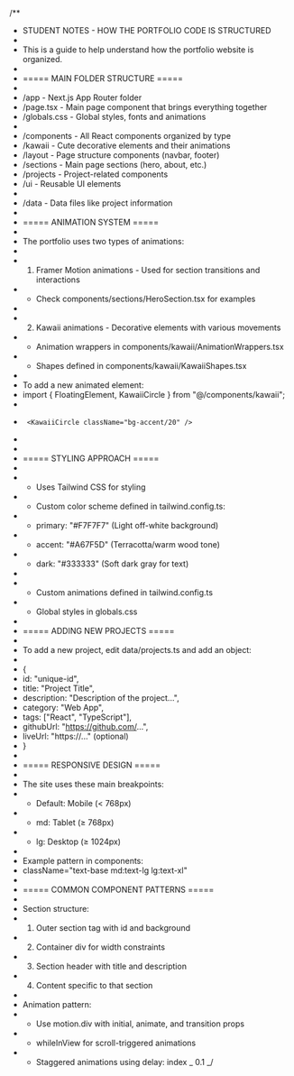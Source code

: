 /\*\*

- STUDENT NOTES - HOW THE PORTFOLIO CODE IS STRUCTURED
-
- This is a guide to help understand how the portfolio website is organized.
-
- ===== MAIN FOLDER STRUCTURE =====
-
- /app - Next.js App Router folder
- /page.tsx - Main page component that brings everything together
- /globals.css - Global styles, fonts and animations
-
- /components - All React components organized by type
- /kawaii - Cute decorative elements and their animations
- /layout - Page structure components (navbar, footer)
- /sections - Main page sections (hero, about, etc.)
- /projects - Project-related components
- /ui - Reusable UI elements
-
- /data - Data files like project information
-
- ===== ANIMATION SYSTEM =====
-
- The portfolio uses two types of animations:
-
- 1.  Framer Motion animations - Used for section transitions and interactions
- - Check components/sections/HeroSection.tsx for examples
-
- 2.  Kawaii animations - Decorative elements with various movements
- - Animation wrappers in components/kawaii/AnimationWrappers.tsx
- - Shapes defined in components/kawaii/KawaiiShapes.tsx
-
- To add a new animated element:
- import { FloatingElement, KawaiiCircle } from "@/components/kawaii";
- <FloatingElement delay={0.5} size="sm" x="10%" y="20%">
-      <KawaiiCircle className="bg-accent/20" />
- </FloatingElement>
-
- ===== STYLING APPROACH =====
-
- - Uses Tailwind CSS for styling
- - Custom color scheme defined in tailwind.config.ts:
- - primary: "#F7F7F7" (Light off-white background)
- - accent: "#A67F5D" (Terracotta/warm wood tone)
- - dark: "#333333" (Soft dark gray for text)
-
- - Custom animations defined in tailwind.config.ts
- - Global styles in globals.css
-
- ===== ADDING NEW PROJECTS =====
-
- To add a new project, edit data/projects.ts and add an object:
-
- {
- id: "unique-id",
- title: "Project Title",
- description: "Description of the project...",
- category: "Web App",
- tags: ["React", "TypeScript"],
- githubUrl: "https://github.com/...",
- liveUrl: "https://..." (optional)
- }
-
- ===== RESPONSIVE DESIGN =====
-
- The site uses these main breakpoints:
- - Default: Mobile (< 768px)
- - md: Tablet (≥ 768px)
- - lg: Desktop (≥ 1024px)
-
- Example pattern in components:
- className="text-base md:text-lg lg:text-xl"
-
- ===== COMMON COMPONENT PATTERNS =====
-
- Section structure:
- 1.  Outer section tag with id and background
- 2.  Container div for width constraints
- 3.  Section header with title and description
- 4.  Content specific to that section
-
- Animation pattern:
- - Use motion.div with initial, animate, and transition props
- - whileInView for scroll-triggered animations
- - Staggered animations using delay: index _ 0.1
    _/
